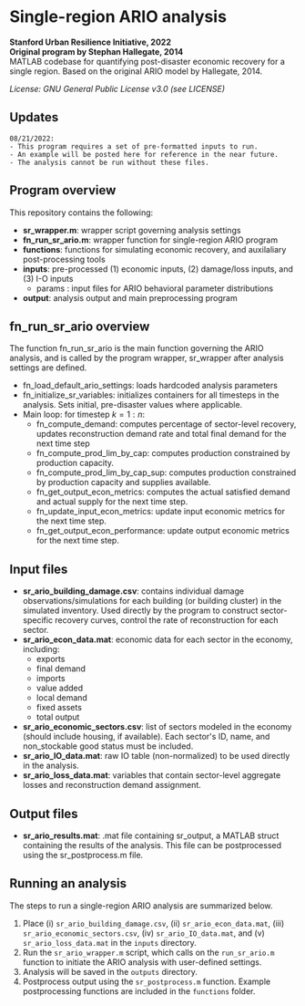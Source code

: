 # Single-region ARIO analysis 
**Stanford Urban Resilience Initiative, 2022** <br>
**Original program by Stephan Hallegate, 2014** <br>
MATLAB codebase for quantifying post-disaster economic recovery for a single region. Based on the original ARIO model by Hallegate, 2014. 

*License: GNU General Public License v3.0 (see LICENSE)*

## Updates
    08/21/2022: 
    - This program requires a set of pre-formatted inputs to run. 
    - An example will be posted here for reference in the near future. 
    - The analysis cannot be run without these files.
## Program overview
This repository contains the following:
* **sr_wrapper.m**: wrapper script governing analysis settings
* **fn_run_sr_ario.m**: wrapper function for single-region ARIO program
* **functions**: functions for simulating economic recovery, and auxilaliary post-processing tools
* **inputs**: pre-processed (1) economic inputs, (2) damage/loss inputs, and (3) I-O inputs
    * params : input files for ARIO behavioral parameter distributions
* **output**: analysis output and main preprocessing program

## fn_run_sr_ario overview
The function fn_run_sr_ario is the main function governing the ARIO analysis, and is called by the program wrapper, sr_wrapper after analysis settings are defined.
* fn_load_default_ario_settings: loads hardcoded analysis parameters
* fn_initialize_sr_variables: initializes containers for all timesteps in the analysis. Sets initial, pre-disaster values where applicable.
* Main loop: for timestep $k = 1:n$:
    * fn_compute_demand: computes percentage of sector-level recovery, updates reconstruction demand rate and total final demand for the next time step
    * fn_compute_prod_lim_by_cap: computes production constrained by production capacity.
    * fn_compute_prod_lim_by_cap_sup: computes production constrained by production capacity and supplies available.
    * fn_get_output_econ_metrics: computes the actual satisfied demand and actual supply for the next time step.
    * fn_update_input_econ_metrics: update input economic metrics for the next time step.
    * fn_get_output_econ_performance: update output economic metrics for the next time step.

## Input files
* **sr_ario_building_damage.csv**: contains individual damage observations/simulations for each building (or building cluster) in the simulated inventory. Used directly by the program to construct sector-specific recovery curves, control the rate of reconstruction for each sector.
* **sr_ario_econ_data.mat**: economic data for each sector in the economy, including:
    * exports
    * final demand
    * imports
    * value added
    * local demand
    * fixed assets
    * total output
* **sr_ario_economic_sectors.csv**: list of sectors modeled in the economy (should include housing, if available). Each sector's ID, name, and non_stockable good status must be included.
* **sr_ario_IO_data.mat**: raw IO table (non-normalized) to be used directly in the analysis.
* **sr_ario_loss_data.mat**: variables that contain sector-level aggregate losses and reconstruction demand assignment.

## Output files
* **sr_ario_results.mat**: .mat file containing sr_output, a MATLAB struct containing the results of the analysis. This file can be postprocessed using the sr_postprocess.m file.

## Running an analysis
The steps to run a single-region ARIO analysis are summarized below. 
1. Place (i) `sr_ario_building_damage.csv`, (ii) `sr_ario_econ_data.mat`, (iii) `sr_ario_economic_sectors.csv`,  (iv) `sr_ario_IO_data.mat`, and (v) `sr_ario_loss_data.mat` in the `inputs` directory. 
2. Run the `sr_ario_wrapper.m` script, which calls on the `run_sr_ario.m` function to initiate the ARIO analysis with user-defined settings.
3. Analysis will be saved in the `outputs` directory.
4. Postprocess output using the `sr_postprocess.m` function. Example postprocessing functions are included in the `functions` folder.